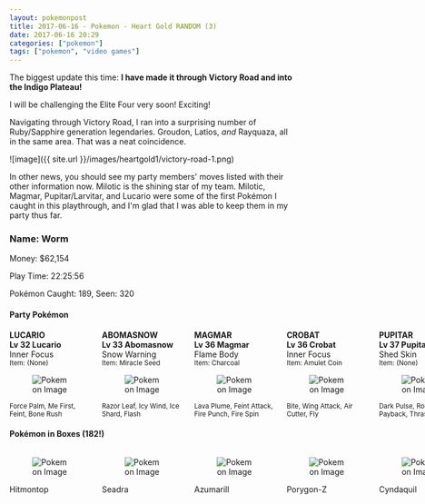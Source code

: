 ```yaml
---
layout: pokemonpost
title: 2017-06-16 - Pokemon - Heart Gold RANDOM (3)
date: 2017-06-16 20:29
categories: ["pokemon"]
tags: ["pokemon", "video games"]
---
```


The biggest update this time: **I have made it through Victory Road and into the Indigo Plateau!**

I will be challenging the Elite Four very soon! Exciting!

Navigating through Victory Road, I ran into a surprising number of Ruby/Sapphire generation legendaries.  Groudon, Latios, *and* Rayquaza, all in the same area.  That was a neat coincidence.

![image]({{ site.url }}/images/heartgold1/victory-road-1.png)

In other news, you should see my party members' moves listed with their other information now.  Milotic is the shining star of my team.  Milotic, Magmar, Pupitar/Larvitar, and Lucario were some of the first Pok&eacute;mon I caught in this playthrough, and I'm glad that I was able to keep them in my party thus far.

### Name: Worm

Money: $62,154

Play Time: 22&#720;25&#720;56

Pok&eacute;mon Caught: 189, Seen: 320

#### Party Pok&eacute;mon 

<section class="section">
	<div>
		<div class="columns is-multiline is-mobile">
<div>
	<div class="box">
		<article class="media">
			<div class="media-content">
				<div class="content">
					<strong class="title is-4">LUCARIO</strong>
					<br/>
					<strong>Lv 32 Lucario</strong>
					<br/>
					Inner Focus
					<br/>
					<small>Item: (None)</small>
				</div>
			</div>
			<div class="media-right">
				<figure class="image is-64x64">
					<img src="{{ site.url }}/images/heartgold1//p448-0-0-0-0-0-4.png" alt="Pokemon Image"/>
				</figure>
			</div>
		</article>
		<div>
			<small>Force Palm, Me First, Feint, Bone Rush</small>
		</div>
	</div>
</div><div>
	<div class="box">
		<article class="media">
			<div class="media-content">
				<div class="content">
					<strong class="title is-4">ABOMASNOW</strong>
					<br/>
					<strong>Lv 33 Abomasnow</strong>
					<br/>
					Snow Warning
					<br/>
					<small>Item: Miracle Seed</small>
				</div>
			</div>
			<div class="media-right">
				<figure class="image is-64x64">
					<img src="{{ site.url }}/images/heartgold1//p460-0-0-239-0-0-4.png" alt="Pokemon Image"/>
				</figure>
			</div>
		</article>
		<div>
			<small>Razor Leaf, Icy Wind, Ice Shard, Flash</small>
		</div>
	</div>
</div><div>
	<div class="box">
		<article class="media">
			<div class="media-content">
				<div class="content">
					<strong class="title is-4">MAGMAR</strong>
					<br/>
					<strong>Lv 36 Magmar</strong>
					<br/>
					Flame Body
					<br/>
					<small>Item: Charcoal</small>
				</div>
			</div>
			<div class="media-right">
				<figure class="image is-64x64">
					<img src="{{ site.url }}/images/heartgold1//p126-0-1-249-0-0-4.png" alt="Pokemon Image"/>
				</figure>
			</div>
		</article>
		<div>
			<small>Lava Plume, Feint Attack, Fire Punch, Fire Spin</small>
		</div>
	</div>
</div><div>
	<div class="box">
		<article class="media">
			<div class="media-content">
				<div class="content">
					<strong class="title is-4">CROBAT</strong>
					<br/>
					<strong>Lv 36 Crobat</strong>
					<br/>
					Inner Focus
					<br/>
					<small>Item: Amulet Coin</small>
				</div>
			</div>
			<div class="media-right">
				<figure class="image is-64x64">
					<img src="{{ site.url }}/images/heartgold1//p169-0-1-223-0-0-4.png" alt="Pokemon Image"/>
				</figure>
			</div>
		</article>
		<div>
			<small>Bite, Wing Attack, Air Cutter, Fly</small>
		</div>
	</div>
</div><div>
	<div class="box">
		<article class="media">
			<div class="media-content">
				<div class="content">
					<strong class="title is-4">PUPITAR</strong>
					<br/>
					<strong>Lv 37 Pupitar</strong>
					<br/>
					Shed Skin
					<br/>
					<small>Item: (None)</small>
				</div>
			</div>
			<div class="media-right">
				<figure class="image is-64x64">
					<img src="{{ site.url }}/images/heartgold1//p247-0-1-0-0-0-4.png" alt="Pokemon Image"/>
				</figure>
			</div>
		</article>
		<div>
			<small>Dark Pulse, Rock Slide, Payback, Thrash</small>
		</div>
	</div>
</div><div>
	<div class="box">
		<article class="media">
			<div class="media-content">
				<div class="content">
					<strong class="title is-4">MILOTIC</strong>
					<br/>
					<strong>Lv 40 Milotic</strong>
					<br/>
					Marvel Scale
					<br/>
					<small>Item: Mystic Water</small>
				</div>
			</div>
			<div class="media-right">
				<figure class="image is-64x64">
					<img src="{{ site.url }}/images/heartgold1//p350-0-0-243-0-0-4.png" alt="Pokemon Image"/>
				</figure>
			</div>
		</article>
		<div>
			<small>Hydro Pump, Twister, Recover, Surf</small>
		</div>
	</div>
</div>		</div>
	</div>
</section>

#### Pok&eacute;mon in Boxes  (182!)

<section class="section">
	<div>
		<div class="columns is-multiline is-mobile">
<div class="is-narrow">
	<div class="box">
		<figure class="image is-64x64">
			<img src="{{ site.url }}/images/heartgold1//p237-0-0-0-0-0-4.png" alt="Pokemon Image"/>
		</figure>
		<p>Hitmontop</p>
	</div>
</div><div class="is-narrow">
	<div class="box">
		<figure class="image is-64x64">
			<img src="{{ site.url }}/images/heartgold1//p117-0-1-0-0-0-4.png" alt="Pokemon Image"/>
		</figure>
		<p>Seadra</p>
	</div>
</div><div class="is-narrow">
	<div class="box">
		<figure class="image is-64x64">
			<img src="{{ site.url }}/images/heartgold1//p184-0-0-0-0-0-4.png" alt="Pokemon Image"/>
		</figure>
		<p>Azumarill</p>
	</div>
</div><div class="is-narrow">
	<div class="box">
		<figure class="image is-64x64">
			<img src="{{ site.url }}/images/heartgold1//p474-0-2-0-0-0-4.png" alt="Pokemon Image"/>
		</figure>
		<p>Porygon-Z</p>
	</div>
</div><div class="is-narrow">
	<div class="box">
		<figure class="image is-64x64">
			<img src="{{ site.url }}/images/heartgold1//p155-0-0-0-0-0-4.png" alt="Pokemon Image"/>
		</figure>
		<p>Cyndaquil</p>
	</div>
</div><div class="is-narrow">
	<div class="box">
		<figure class="image is-64x64">
			<img src="{{ site.url }}/images/heartgold1//p89-0-0-0-0-0-4.png" alt="Pokemon Image"/>
		</figure>
		<p>Muk</p>
	</div>
</div><div class="is-narrow">
	<div class="box">
		<figure class="image is-64x64">
			<img src="{{ site.url }}/images/heartgold1//p71-0-1-0-0-0-4.png" alt="Pokemon Image"/>
		</figure>
		<p>Victreebel</p>
	</div>
</div><div class="is-narrow">
	<div class="box">
		<figure class="image is-64x64">
			<img src="{{ site.url }}/images/heartgold1//p192-0-1-0-0-0-4.png" alt="Pokemon Image"/>
		</figure>
		<p>Sunflora</p>
	</div>
</div><div class="is-narrow">
	<div class="box">
		<figure class="image is-64x64">
			<img src="{{ site.url }}/images/heartgold1//p412-0-0-0-0-0-4.png" alt="Pokemon Image"/>
		</figure>
		<p>Burmy</p>
	</div>
</div><div class="is-narrow">
	<div class="box">
		<figure class="image is-64x64">
			<img src="{{ site.url }}/images/heartgold1//p88-0-1-0-0-0-4.png" alt="Pokemon Image"/>
		</figure>
		<p>Grimer</p>
	</div>
</div><div class="is-narrow">
	<div class="box">
		<figure class="image is-64x64">
			<img src="{{ site.url }}/images/heartgold1//p316-0-1-0-0-0-4.png" alt="Pokemon Image"/>
		</figure>
		<p>Gulpin</p>
	</div>
</div><div class="is-narrow">
	<div class="box">
		<figure class="image is-64x64">
			<img src="{{ site.url }}/images/heartgold1//p64-0-0-0-0-0-4.png" alt="Pokemon Image"/>
		</figure>
		<p>Kadabra</p>
	</div>
</div><div class="is-narrow">
	<div class="box">
		<figure class="image is-64x64">
			<img src="{{ site.url }}/images/heartgold1//p269-0-0-0-0-0-4.png" alt="Pokemon Image"/>
		</figure>
		<p>Dustox</p>
	</div>
</div><div class="is-narrow">
	<div class="box">
		<figure class="image is-64x64">
			<img src="{{ site.url }}/images/heartgold1//p19-0-1-0-0-0-4.png" alt="Pokemon Image"/>
		</figure>
		<p>Rattata</p>
	</div>
</div><div class="is-narrow">
	<div class="box">
		<figure class="image is-64x64">
			<img src="{{ site.url }}/images/heartgold1//p140-0-0-0-0-0-4.png" alt="Pokemon Image"/>
		</figure>
		<p>Kabuto</p>
	</div>
</div><div class="is-narrow">
	<div class="box">
		<figure class="image is-64x64">
			<img src="{{ site.url }}/images/heartgold1//p41-0-0-0-0-0-4.png" alt="Pokemon Image"/>
		</figure>
		<p>Zubat</p>
	</div>
</div><div class="is-narrow">
	<div class="box">
		<figure class="image is-64x64">
			<img src="{{ site.url }}/images/heartgold1//p38-0-1-152-0-0-4.png" alt="Pokemon Image"/>
		</figure>
		<p>Ninetales</p>
	</div>
</div><div class="is-narrow">
	<div class="box">
		<figure class="image is-64x64">
			<img src="{{ site.url }}/images/heartgold1//p66-0-0-0-0-0-4.png" alt="Pokemon Image"/>
		</figure>
		<p>Machop</p>
	</div>
</div><div class="is-narrow">
	<div class="box">
		<figure class="image is-64x64">
			<img src="{{ site.url }}/images/heartgold1//p307-0-1-0-0-0-4.png" alt="Pokemon Image"/>
		</figure>
		<p>Meditite</p>
	</div>
</div><div class="is-narrow">
	<div class="box">
		<figure class="image is-64x64">
			<img src="{{ site.url }}/images/heartgold1//p375-0-2-0-0-0-4.png" alt="Pokemon Image"/>
		</figure>
		<p>Metang</p>
	</div>
</div><div class="is-narrow">
	<div class="box">
		<figure class="image is-64x64">
			<img src="{{ site.url }}/images/heartgold1//p129-0-0-0-0-0-4.png" alt="Pokemon Image"/>
		</figure>
		<p>Magikarp</p>
	</div>
</div><div class="is-narrow">
	<div class="box">
		<figure class="image is-64x64">
			<img src="{{ site.url }}/images/heartgold1//p165-0-1-0-0-0-4.png" alt="Pokemon Image"/>
		</figure>
		<p>Ledyba</p>
	</div>
</div><div class="is-narrow">
	<div class="box">
		<figure class="image is-64x64">
			<img src="{{ site.url }}/images/heartgold1//p258-0-0-0-0-0-4.png" alt="Pokemon Image"/>
		</figure>
		<p>Mudkip</p>
	</div>
</div><div class="is-narrow">
	<div class="box">
		<figure class="image is-64x64">
			<img src="{{ site.url }}/images/heartgold1//p128-0-0-0-0-0-4.png" alt="Pokemon Image"/>
		</figure>
		<p>Tauros</p>
	</div>
</div><div class="is-narrow">
	<div class="box">
		<figure class="image is-64x64">
			<img src="{{ site.url }}/images/heartgold1//p436-0-2-0-0-0-4.png" alt="Pokemon Image"/>
		</figure>
		<p>Bronzor</p>
	</div>
</div><div class="is-narrow">
	<div class="box">
		<figure class="image is-64x64">
			<img src="{{ site.url }}/images/heartgold1//p493-0-2-0-0-0-4.png" alt="Pokemon Image"/>
		</figure>
		<p>Arceus</p>
	</div>
</div><div class="is-narrow">
	<div class="box">
		<figure class="image is-64x64">
			<img src="{{ site.url }}/images/heartgold1//p241-0-1-33-0-0-4.png" alt="Pokemon Image"/>
		</figure>
		<p>Miltank</p>
	</div>
</div><div class="is-narrow">
	<div class="box">
		<figure class="image is-64x64">
			<img src="{{ site.url }}/images/heartgold1//p134-0-1-0-0-0-4.png" alt="Pokemon Image"/>
		</figure>
		<p>Vaporeon</p>
	</div>
</div><div class="is-narrow">
	<div class="box">
		<figure class="image is-64x64">
			<img src="{{ site.url }}/images/heartgold1//p21-0-1-0-0-0-4.png" alt="Pokemon Image"/>
		</figure>
		<p>Spearow</p>
	</div>
</div><div class="is-narrow">
	<div class="box">
		<figure class="image is-64x64">
			<img src="{{ site.url }}/images/heartgold1//p109-0-0-0-0-0-4.png" alt="Pokemon Image"/>
		</figure>
		<p>Koffing</p>
	</div>
</div><div class="is-narrow">
	<div class="box">
		<figure class="image is-64x64">
			<img src="{{ site.url }}/images/heartgold1//p56-0-0-0-0-0-4.png" alt="Pokemon Image"/>
		</figure>
		<p>Mankey</p>
	</div>
</div><div class="is-narrow">
	<div class="box">
		<figure class="image is-64x64">
			<img src="{{ site.url }}/images/heartgold1//p397-0-1-0-0-0-4.png" alt="Pokemon Image"/>
		</figure>
		<p>Staravia</p>
	</div>
</div><div class="is-narrow">
	<div class="box">
		<figure class="image is-64x64">
			<img src="{{ site.url }}/images/heartgold1//p279-0-0-0-0-0-4.png" alt="Pokemon Image"/>
		</figure>
		<p>Pelipper</p>
	</div>
</div><div class="is-narrow">
	<div class="box">
		<figure class="image is-64x64">
			<img src="{{ site.url }}/images/heartgold1//p30-0-1-0-0-0-4.png" alt="Pokemon Image"/>
		</figure>
		<p>Nidorina</p>
	</div>
</div><div class="is-narrow">
	<div class="box">
		<figure class="image is-64x64">
			<img src="{{ site.url }}/images/heartgold1//p78-0-0-0-0-0-4.png" alt="Pokemon Image"/>
		</figure>
		<p>Rapidash</p>
	</div>
</div><div class="is-narrow">
	<div class="box">
		<figure class="image is-64x64">
			<img src="{{ site.url }}/images/heartgold1//p253-0-1-0-0-0-4.png" alt="Pokemon Image"/>
		</figure>
		<p>Grovyle</p>
	</div>
</div><div class="is-narrow">
	<div class="box">
		<figure class="image is-64x64">
			<img src="{{ site.url }}/images/heartgold1//p414-0-0-0-0-0-4.png" alt="Pokemon Image"/>
		</figure>
		<p>Mothim</p>
	</div>
</div><div class="is-narrow">
	<div class="box">
		<figure class="image is-64x64">
			<img src="{{ site.url }}/images/heartgold1//p291-0-0-0-0-0-4.png" alt="Pokemon Image"/>
		</figure>
		<p>Ninjask</p>
	</div>
</div><div class="is-narrow">
	<div class="box">
		<figure class="image is-64x64">
			<img src="{{ site.url }}/images/heartgold1//p480-0-2-0-0-0-4.png" alt="Pokemon Image"/>
		</figure>
		<p>Uxie</p>
	</div>
</div><div class="is-narrow">
	<div class="box">
		<figure class="image is-64x64">
			<img src="{{ site.url }}/images/heartgold1//p358-0-0-0-0-0-4.png" alt="Pokemon Image"/>
		</figure>
		<p>Chimecho</p>
	</div>
</div><div class="is-narrow">
	<div class="box">
		<figure class="image is-64x64">
			<img src="{{ site.url }}/images/heartgold1//p209-0-0-0-0-0-4.png" alt="Pokemon Image"/>
		</figure>
		<p>Snubbull</p>
	</div>
</div><div class="is-narrow">
	<div class="box">
		<figure class="image is-64x64">
			<img src="{{ site.url }}/images/heartgold1//p152-0-0-0-0-0-4.png" alt="Pokemon Image"/>
		</figure>
		<p>Chikorita</p>
	</div>
</div><div class="is-narrow">
	<div class="box">
		<figure class="image is-64x64">
			<img src="{{ site.url }}/images/heartgold1//p15-0-0-0-0-0-4.png" alt="Pokemon Image"/>
		</figure>
		<p>Beedrill</p>
	</div>
</div><div class="is-narrow">
	<div class="box">
		<figure class="image is-64x64">
			<img src="{{ site.url }}/images/heartgold1//p98-0-0-0-0-0-4.png" alt="Pokemon Image"/>
		</figure>
		<p>Krabby</p>
	</div>
</div><div class="is-narrow">
	<div class="box">
		<figure class="image is-64x64">
			<img src="{{ site.url }}/images/heartgold1//p445-0-0-0-0-0-4.png" alt="Pokemon Image"/>
		</figure>
		<p>Garchomp</p>
	</div>
</div><div class="is-narrow">
	<div class="box">
		<figure class="image is-64x64">
			<img src="{{ site.url }}/images/heartgold1//p83-0-1-0-0-0-4.png" alt="Pokemon Image"/>
		</figure>
		<p>Farfetch&#8217;d</p>
	</div>
</div><div class="is-narrow">
	<div class="box">
		<figure class="image is-64x64">
			<img src="{{ site.url }}/images/heartgold1//p422-0-0-0-0-0-4.png" alt="Pokemon Image"/>
		</figure>
		<p>Shellos</p>
	</div>
</div><div class="is-narrow">
	<div class="box">
		<figure class="image is-64x64">
			<img src="{{ site.url }}/images/heartgold1//p409-0-0-0-0-0-4.png" alt="Pokemon Image"/>
		</figure>
		<p>Rampardos</p>
	</div>
</div><div class="is-narrow">
	<div class="box">
		<figure class="image is-64x64">
			<img src="{{ site.url }}/images/heartgold1//p151-0-2-0-0-0-4.png" alt="Pokemon Image"/>
		</figure>
		<p>Mew</p>
	</div>
</div><div class="is-narrow">
	<div class="box">
		<figure class="image is-64x64">
			<img src="{{ site.url }}/images/heartgold1//p346-0-0-0-0-0-4.png" alt="Pokemon Image"/>
		</figure>
		<p>Cradily</p>
	</div>
</div><div class="is-narrow">
	<div class="box">
		<figure class="image is-64x64">
			<img src="{{ site.url }}/images/heartgold1//p328-0-0-0-0-0-4.png" alt="Pokemon Image"/>
		</figure>
		<p>Trapinch</p>
	</div>
</div><div class="is-narrow">
	<div class="box">
		<figure class="image is-64x64">
			<img src="{{ site.url }}/images/heartgold1//p352-0-1-0-0-0-4.png" alt="Pokemon Image"/>
		</figure>
		<p>Kecleon</p>
	</div>
</div><div class="is-narrow">
	<div class="box">
		<figure class="image is-64x64">
			<img src="{{ site.url }}/images/heartgold1//p137-0-2-0-0-0-4.png" alt="Pokemon Image"/>
		</figure>
		<p>Porygon</p>
	</div>
</div><div class="is-narrow">
	<div class="box">
		<figure class="image is-64x64">
			<img src="{{ site.url }}/images/heartgold1//p58-0-0-152-0-0-4.png" alt="Pokemon Image"/>
		</figure>
		<p>Growlithe</p>
	</div>
</div><div class="is-narrow">
	<div class="box">
		<figure class="image is-64x64">
			<img src="{{ site.url }}/images/heartgold1//p428-0-1-0-0-0-4.png" alt="Pokemon Image"/>
		</figure>
		<p>Lopunny</p>
	</div>
</div><div class="is-narrow">
	<div class="box">
		<figure class="image is-64x64">
			<img src="{{ site.url }}/images/heartgold1//p142-0-0-0-0-0-4.png" alt="Pokemon Image"/>
		</figure>
		<p>Aerodactyl</p>
	</div>
</div><div class="is-narrow">
	<div class="box">
		<figure class="image is-64x64">
			<img src="{{ site.url }}/images/heartgold1//p18-0-0-0-0-0-4.png" alt="Pokemon Image"/>
		</figure>
		<p>Pidgeot</p>
	</div>
</div><div class="is-narrow">
	<div class="box">
		<figure class="image is-64x64">
			<img src="{{ site.url }}/images/heartgold1//p153-0-0-0-0-0-4.png" alt="Pokemon Image"/>
		</figure>
		<p>Bayleef</p>
	</div>
</div><div class="is-narrow">
	<div class="box">
		<figure class="image is-64x64">
			<img src="{{ site.url }}/images/heartgold1//p210-0-1-0-0-0-4.png" alt="Pokemon Image"/>
		</figure>
		<p>Granbull</p>
	</div>
</div><div class="is-narrow">
	<div class="box">
		<figure class="image is-64x64">
			<img src="{{ site.url }}/images/heartgold1//p49-0-0-0-0-0-4.png" alt="Pokemon Image"/>
		</figure>
		<p>Venomoth</p>
	</div>
</div><div class="is-narrow">
	<div class="box">
		<figure class="image is-64x64">
			<img src="{{ site.url }}/images/heartgold1//p104-0-0-0-0-0-4.png" alt="Pokemon Image"/>
		</figure>
		<p>Cubone</p>
	</div>
</div><div class="is-narrow">
	<div class="box">
		<figure class="image is-64x64">
			<img src="{{ site.url }}/images/heartgold1//p277-0-0-0-0-0-4.png" alt="Pokemon Image"/>
		</figure>
		<p>Swellow</p>
	</div>
</div><div class="is-narrow">
	<div class="box">
		<figure class="image is-64x64">
			<img src="{{ site.url }}/images/heartgold1//p426-0-0-0-0-0-4.png" alt="Pokemon Image"/>
		</figure>
		<p>Drifblim</p>
	</div>
</div><div class="is-narrow">
	<div class="box">
		<figure class="image is-64x64">
			<img src="{{ site.url }}/images/heartgold1//p450-0-1-0-0-0-4.png" alt="Pokemon Image"/>
		</figure>
		<p>Hippowdon</p>
	</div>
</div><div class="is-narrow">
	<div class="box">
		<figure class="image is-64x64">
			<img src="{{ site.url }}/images/heartgold1//p403-0-0-0-0-0-4.png" alt="Pokemon Image"/>
		</figure>
		<p>Shinx</p>
	</div>
</div><div class="is-narrow">
	<div class="box">
		<figure class="image is-64x64">
			<img src="{{ site.url }}/images/heartgold1//p60-0-0-0-0-0-4.png" alt="Pokemon Image"/>
		</figure>
		<p>Poliwag</p>
	</div>
</div><div class="is-narrow">
	<div class="box">
		<figure class="image is-64x64">
			<img src="{{ site.url }}/images/heartgold1//p220-0-1-0-0-0-4.png" alt="Pokemon Image"/>
		</figure>
		<p>Swinub</p>
	</div>
</div><div class="is-narrow">
	<div class="box">
		<figure class="image is-64x64">
			<img src="{{ site.url }}/images/heartgold1//p434-0-1-0-0-0-4.png" alt="Pokemon Image"/>
		</figure>
		<p>Stunky</p>
	</div>
</div><div class="is-narrow">
	<div class="box">
		<figure class="image is-64x64">
			<img src="{{ site.url }}/images/heartgold1//p257-0-0-0-0-0-4.png" alt="Pokemon Image"/>
		</figure>
		<p>Blaziken</p>
	</div>
</div><div class="is-narrow">
	<div class="box">
		<figure class="image is-64x64">
			<img src="{{ site.url }}/images/heartgold1//p294-0-0-0-0-0-4.png" alt="Pokemon Image"/>
		</figure>
		<p>Loudred</p>
	</div>
</div><div class="is-narrow">
	<div class="box">
		<figure class="image is-64x64">
			<img src="{{ site.url }}/images/heartgold1//p391-0-0-0-0-0-4.png" alt="Pokemon Image"/>
		</figure>
		<p>Monferno</p>
	</div>
</div><div class="is-narrow">
	<div class="box">
		<figure class="image is-64x64">
			<img src="{{ site.url }}/images/heartgold1//p421-0-1-0-0-0-4.png" alt="Pokemon Image"/>
		</figure>
		<p>Cherrim</p>
	</div>
</div><div class="is-narrow">
	<div class="box">
		<figure class="image is-64x64">
			<img src="{{ site.url }}/images/heartgold1//p42-0-0-0-0-0-4.png" alt="Pokemon Image"/>
		</figure>
		<p>Golbat</p>
	</div>
</div><div class="is-narrow">
	<div class="box">
		<figure class="image is-64x64">
			<img src="{{ site.url }}/images/heartgold1//p174-0-1-0-0-0-4.png" alt="Pokemon Image"/>
		</figure>
		<p>Igglybuff</p>
	</div>
</div><div class="is-narrow">
	<div class="box">
		<figure class="image is-64x64">
			<img src="{{ site.url }}/images/heartgold1//p281-0-0-0-0-0-4.png" alt="Pokemon Image"/>
		</figure>
		<p>Kirlia</p>
	</div>
</div><div class="is-narrow">
	<div class="box">
		<figure class="image is-64x64">
			<img src="{{ site.url }}/images/heartgold1//p264-0-0-155-0-0-4.png" alt="Pokemon Image"/>
		</figure>
		<p>Linoone</p>
	</div>
</div><div class="is-narrow">
	<div class="box">
		<figure class="image is-64x64">
			<img src="{{ site.url }}/images/heartgold1//p261-0-0-0-0-0-4.png" alt="Pokemon Image"/>
		</figure>
		<p>Poochyena</p>
	</div>
</div><div class="is-narrow">
	<div class="box">
		<figure class="image is-64x64">
			<img src="{{ site.url }}/images/heartgold1//p206-0-0-0-0-0-4.png" alt="Pokemon Image"/>
		</figure>
		<p>Dunsparce</p>
	</div>
</div><div class="is-narrow">
	<div class="box">
		<figure class="image is-64x64">
			<img src="{{ site.url }}/images/heartgold1//p229-0-1-0-0-0-4.png" alt="Pokemon Image"/>
		</figure>
		<p>Houndoom</p>
	</div>
</div><div class="is-narrow">
	<div class="box">
		<figure class="image is-64x64">
			<img src="{{ site.url }}/images/heartgold1//p37-0-1-152-0-0-4.png" alt="Pokemon Image"/>
		</figure>
		<p>Vulpix</p>
	</div>
</div><div class="is-narrow">
	<div class="box">
		<figure class="image is-64x64">
			<img src="{{ site.url }}/images/heartgold1//p188-0-0-0-0-0-4.png" alt="Pokemon Image"/>
		</figure>
		<p>Skiploom</p>
	</div>
</div><div class="is-narrow">
	<div class="box">
		<figure class="image is-64x64">
			<img src="{{ site.url }}/images/heartgold1//p458-0-0-0-0-0-4.png" alt="Pokemon Image"/>
		</figure>
		<p>Mantyke</p>
	</div>
</div><div class="is-narrow">
	<div class="box">
		<figure class="image is-64x64">
			<img src="{{ site.url }}/images/heartgold1//p74-0-1-0-0-0-4.png" alt="Pokemon Image"/>
		</figure>
		<p>Geodude</p>
	</div>
</div><div class="is-narrow">
	<div class="box">
		<figure class="image is-64x64">
			<img src="{{ site.url }}/images/heartgold1//p356-0-0-0-0-0-4.png" alt="Pokemon Image"/>
		</figure>
		<p>Dusclops</p>
	</div>
</div><div class="is-narrow">
	<div class="box">
		<figure class="image is-64x64">
			<img src="{{ site.url }}/images/heartgold1//p402-0-0-0-0-0-4.png" alt="Pokemon Image"/>
		</figure>
		<p>Kricketune</p>
	</div>
</div><div class="is-narrow">
	<div class="box">
		<figure class="image is-64x64">
			<img src="{{ site.url }}/images/heartgold1//p293-0-0-0-0-0-4.png" alt="Pokemon Image"/>
		</figure>
		<p>Whismur</p>
	</div>
</div><div class="is-narrow">
	<div class="box">
		<figure class="image is-64x64">
			<img src="{{ site.url }}/images/heartgold1//p455-0-0-0-0-0-4.png" alt="Pokemon Image"/>
		</figure>
		<p>Carnivine</p>
	</div>
</div><div class="is-narrow">
	<div class="box">
		<figure class="image is-64x64">
			<img src="{{ site.url }}/images/heartgold1//p97-0-0-0-0-0-4.png" alt="Pokemon Image"/>
		</figure>
		<p>Hypno</p>
	</div>
</div><div class="is-narrow">
	<div class="box">
		<figure class="image is-64x64">
			<img src="{{ site.url }}/images/heartgold1//p425-0-0-0-0-0-4.png" alt="Pokemon Image"/>
		</figure>
		<p>Drifloon</p>
	</div>
</div><div class="is-narrow">
	<div class="box">
		<figure class="image is-64x64">
			<img src="{{ site.url }}/images/heartgold1//p183-0-0-0-0-0-4.png" alt="Pokemon Image"/>
		</figure>
		<p>Marill</p>
	</div>
</div><div class="is-narrow">
	<div class="box">
		<figure class="image is-64x64">
			<img src="{{ site.url }}/images/heartgold1//p212-0-0-0-0-0-4.png" alt="Pokemon Image"/>
		</figure>
		<p>Scizor</p>
	</div>
</div><div class="is-narrow">
	<div class="box">
		<figure class="image is-64x64">
			<img src="{{ site.url }}/images/heartgold1//p429-0-0-0-0-0-4.png" alt="Pokemon Image"/>
		</figure>
		<p>Mismagius</p>
	</div>
</div><div class="is-narrow">
	<div class="box">
		<figure class="image is-64x64">
			<img src="{{ site.url }}/images/heartgold1//p465-0-0-0-0-0-4.png" alt="Pokemon Image"/>
		</figure>
		<p>Tangrowth</p>
	</div>
</div><div class="is-narrow">
	<div class="box">
		<figure class="image is-64x64">
			<img src="{{ site.url }}/images/heartgold1//p166-0-1-0-0-0-4.png" alt="Pokemon Image"/>
		</figure>
		<p>Ledian</p>
	</div>
</div><div class="is-narrow">
	<div class="box">
		<figure class="image is-64x64">
			<img src="{{ site.url }}/images/heartgold1//p194-0-0-0-0-0-4.png" alt="Pokemon Image"/>
		</figure>
		<p>Wooper</p>
	</div>
</div><div class="is-narrow">
	<div class="box">
		<figure class="image is-64x64">
			<img src="{{ site.url }}/images/heartgold1//p9-0-1-0-0-0-4.png" alt="Pokemon Image"/>
		</figure>
		<p>Blastoise</p>
	</div>
</div><div class="is-narrow">
	<div class="box">
		<figure class="image is-64x64">
			<img src="{{ site.url }}/images/heartgold1//p354-0-0-0-0-0-4.png" alt="Pokemon Image"/>
		</figure>
		<p>Banette</p>
	</div>
</div><div class="is-narrow">
	<div class="box">
		<figure class="image is-64x64">
			<img src="{{ site.url }}/images/heartgold1//p145-0-2-0-0-0-4.png" alt="Pokemon Image"/>
		</figure>
		<p>Zapdos</p>
	</div>
</div><div class="is-narrow">
	<div class="box">
		<figure class="image is-64x64">
			<img src="{{ site.url }}/images/heartgold1//p243-0-2-0-0-0-4.png" alt="Pokemon Image"/>
		</figure>
		<p>Raikou</p>
	</div>
</div><div class="is-narrow">
	<div class="box">
		<figure class="image is-64x64">
			<img src="{{ site.url }}/images/heartgold1//p57-0-1-0-0-0-4.png" alt="Pokemon Image"/>
		</figure>
		<p>Primeape</p>
	</div>
</div><div class="is-narrow">
	<div class="box">
		<figure class="image is-64x64">
			<img src="{{ site.url }}/images/heartgold1//p454-0-0-0-0-0-4.png" alt="Pokemon Image"/>
		</figure>
		<p>Toxicroak</p>
	</div>
</div><div class="is-narrow">
	<div class="box">
		<figure class="image is-64x64">
			<img src="{{ site.url }}/images/heartgold1//p146-0-2-0-0-1-4.png" alt="Pokemon Image"/>
		</figure>
		<p>Moltres</p>
	</div>
</div><div class="is-narrow">
	<div class="box">
		<figure class="image is-64x64">
			<img src="{{ site.url }}/images/heartgold1//p252-0-0-0-0-0-4.png" alt="Pokemon Image"/>
		</figure>
		<p>Treecko</p>
	</div>
</div><div class="is-narrow">
	<div class="box">
		<figure class="image is-64x64">
			<img src="{{ site.url }}/images/heartgold1//p405-0-1-0-0-0-4.png" alt="Pokemon Image"/>
		</figure>
		<p>Luxray</p>
	</div>
</div><div class="is-narrow">
	<div class="box">
		<figure class="image is-64x64">
			<img src="{{ site.url }}/images/heartgold1//p204-0-0-0-0-0-4.png" alt="Pokemon Image"/>
		</figure>
		<p>Pineco</p>
	</div>
</div><div class="is-narrow">
	<div class="box">
		<figure class="image is-64x64">
			<img src="{{ site.url }}/images/heartgold1//p10-0-1-0-0-0-4.png" alt="Pokemon Image"/>
		</figure>
		<p>Caterpie</p>
	</div>
</div><div class="is-narrow">
	<div class="box">
		<figure class="image is-64x64">
			<img src="{{ site.url }}/images/heartgold1//p329-0-1-0-0-0-4.png" alt="Pokemon Image"/>
		</figure>
		<p>Vibrava</p>
	</div>
</div><div class="is-narrow">
	<div class="box">
		<figure class="image is-64x64">
			<img src="{{ site.url }}/images/heartgold1//p420-0-1-0-0-0-4.png" alt="Pokemon Image"/>
		</figure>
		<p>Cherubi</p>
	</div>
</div><div class="is-narrow">
	<div class="box">
		<figure class="image is-64x64">
			<img src="{{ site.url }}/images/heartgold1//p74-0-1-0-0-0-4.png" alt="Pokemon Image"/>
		</figure>
		<p>Geodude</p>
	</div>
</div><div class="is-narrow">
	<div class="box">
		<figure class="image is-64x64">
			<img src="{{ site.url }}/images/heartgold1//p379-0-2-0-0-0-4.png" alt="Pokemon Image"/>
		</figure>
		<p>Registeel</p>
	</div>
</div><div class="is-narrow">
	<div class="box">
		<figure class="image is-64x64">
			<img src="{{ site.url }}/images/heartgold1//p222-0-1-0-0-0-4.png" alt="Pokemon Image"/>
		</figure>
		<p>Corsola</p>
	</div>
</div><div class="is-narrow">
	<div class="box">
		<figure class="image is-64x64">
			<img src="{{ site.url }}/images/heartgold1//p268-0-1-0-0-0-4.png" alt="Pokemon Image"/>
		</figure>
		<p>Cascoon</p>
	</div>
</div><div class="is-narrow">
	<div class="box">
		<figure class="image is-64x64">
			<img src="{{ site.url }}/images/heartgold1//p274-0-1-0-0-0-4.png" alt="Pokemon Image"/>
		</figure>
		<p>Nuzleaf</p>
	</div>
</div><div class="is-narrow">
	<div class="box">
		<figure class="image is-64x64">
			<img src="{{ site.url }}/images/heartgold1//p254-0-0-0-0-0-4.png" alt="Pokemon Image"/>
		</figure>
		<p>Sceptile</p>
	</div>
</div><div class="is-narrow">
	<div class="box">
		<figure class="image is-64x64">
			<img src="{{ site.url }}/images/heartgold1//p29-0-1-0-0-0-4.png" alt="Pokemon Image"/>
		</figure>
		<p>Nidoran&#9792;</p>
	</div>
</div><div class="is-narrow">
	<div class="box">
		<figure class="image is-64x64">
			<img src="{{ site.url }}/images/heartgold1//p365-0-0-0-0-0-4.png" alt="Pokemon Image"/>
		</figure>
		<p>Walrein</p>
	</div>
</div><div class="is-narrow">
	<div class="box">
		<figure class="image is-64x64">
			<img src="{{ site.url }}/images/heartgold1//p227-0-0-0-0-0-4.png" alt="Pokemon Image"/>
		</figure>
		<p>Skarmory</p>
	</div>
</div><div class="is-narrow">
	<div class="box">
		<figure class="image is-64x64">
			<img src="{{ site.url }}/images/heartgold1//p319-0-0-0-0-0-4.png" alt="Pokemon Image"/>
		</figure>
		<p>Sharpedo</p>
	</div>
</div><div class="is-narrow">
	<div class="box">
		<figure class="image is-64x64">
			<img src="{{ site.url }}/images/heartgold1//p248-0-0-0-0-0-4.png" alt="Pokemon Image"/>
		</figure>
		<p>Tyranitar</p>
	</div>
</div><div class="is-narrow">
	<div class="box">
		<figure class="image is-64x64">
			<img src="{{ site.url }}/images/heartgold1//p231-0-0-185-0-0-4.png" alt="Pokemon Image"/>
		</figure>
		<p>Phanpy</p>
	</div>
</div><div class="is-narrow">
	<div class="box">
		<figure class="image is-64x64">
			<img src="{{ site.url }}/images/heartgold1//p186-0-1-0-0-0-4.png" alt="Pokemon Image"/>
		</figure>
		<p>Politoed</p>
	</div>
</div><div class="is-narrow">
	<div class="box">
		<figure class="image is-64x64">
			<img src="{{ site.url }}/images/heartgold1//p338-0-2-80-0-0-4.png" alt="Pokemon Image"/>
		</figure>
		<p>Solrock</p>
	</div>
</div><div class="is-narrow">
	<div class="box">
		<figure class="image is-64x64">
			<img src="{{ site.url }}/images/heartgold1//p205-0-1-0-0-0-4.png" alt="Pokemon Image"/>
		</figure>
		<p>Forretress</p>
	</div>
</div><div class="is-narrow">
	<div class="box">
		<figure class="image is-64x64">
			<img src="{{ site.url }}/images/heartgold1//p453-0-1-0-0-0-4.png" alt="Pokemon Image"/>
		</figure>
		<p>Croagunk</p>
	</div>
</div><div class="is-narrow">
	<div class="box">
		<figure class="image is-64x64">
			<img src="{{ site.url }}/images/heartgold1//p245-0-2-0-0-0-4.png" alt="Pokemon Image"/>
		</figure>
		<p>Suicune</p>
	</div>
</div><div class="is-narrow">
	<div class="box">
		<figure class="image is-64x64">
			<img src="{{ site.url }}/images/heartgold1//p51-0-0-0-0-0-4.png" alt="Pokemon Image"/>
		</figure>
		<p>Dugtrio</p>
	</div>
</div><div class="is-narrow">
	<div class="box">
		<figure class="image is-64x64">
			<img src="{{ site.url }}/images/heartgold1//p406-0-1-0-0-0-4.png" alt="Pokemon Image"/>
		</figure>
		<p>Budew</p>
	</div>
</div><div class="is-narrow">
	<div class="box">
		<figure class="image is-64x64">
			<img src="{{ site.url }}/images/heartgold1//p173-0-1-0-0-0-4.png" alt="Pokemon Image"/>
		</figure>
		<p>Cleffa</p>
	</div>
</div><div class="is-narrow">
	<div class="box">
		<figure class="image is-64x64">
			<img src="{{ site.url }}/images/heartgold1//p163-0-0-0-0-0-4.png" alt="Pokemon Image"/>
		</figure>
		<p>Hoothoot</p>
	</div>
</div><div class="is-narrow">
	<div class="box">
		<figure class="image is-64x64">
			<img src="{{ site.url }}/images/heartgold1//p167-0-1-0-0-0-4.png" alt="Pokemon Image"/>
		</figure>
		<p>Spinarak</p>
	</div>
</div><div class="is-narrow">
	<div class="box">
		<figure class="image is-64x64">
			<img src="{{ site.url }}/images/heartgold1//p185-0-0-0-0-0-4.png" alt="Pokemon Image"/>
		</figure>
		<p>Sudowoodo</p>
	</div>
</div><div class="is-narrow">
	<div class="box">
		<figure class="image is-64x64">
			<img src="{{ site.url }}/images/heartgold1//p132-0-2-274-0-0-4.png" alt="Pokemon Image"/>
		</figure>
		<p>Ditto</p>
	</div>
</div><div class="is-narrow">
	<div class="box">
		<figure class="image is-64x64">
			<img src="{{ site.url }}/images/heartgold1//p26-0-0-0-0-0-4.png" alt="Pokemon Image"/>
		</figure>
		<p>Raichu</p>
	</div>
</div><div class="is-narrow">
	<div class="box">
		<figure class="image is-64x64">
			<img src="{{ site.url }}/images/heartgold1//p144-0-2-0-0-0-4.png" alt="Pokemon Image"/>
		</figure>
		<p>Articuno</p>
	</div>
</div><div class="is-narrow">
	<div class="box">
		<figure class="image is-64x64">
			<img src="{{ site.url }}/images/heartgold1//p256-0-0-0-0-0-4.png" alt="Pokemon Image"/>
		</figure>
		<p>Combusken</p>
	</div>
</div><div class="is-narrow">
	<div class="box">
		<figure class="image is-64x64">
			<img src="{{ site.url }}/images/heartgold1//p471-0-1-0-0-0-4.png" alt="Pokemon Image"/>
		</figure>
		<p>Glaceon</p>
	</div>
</div><div class="is-narrow">
	<div class="box">
		<figure class="image is-64x64">
			<img src="{{ site.url }}/images/heartgold1//p370-0-0-93-0-0-4.png" alt="Pokemon Image"/>
		</figure>
		<p>Luvdisc</p>
	</div>
</div><div class="is-narrow">
	<div class="box">
		<figure class="image is-64x64">
			<img src="{{ site.url }}/images/heartgold1//p149-0-1-0-0-0-4.png" alt="Pokemon Image"/>
		</figure>
		<p>Dragonite</p>
	</div>
</div><div class="is-narrow">
	<div class="box">
		<figure class="image is-64x64">
			<img src="{{ site.url }}/images/heartgold1//p202-0-0-0-0-0-4.png" alt="Pokemon Image"/>
		</figure>
		<p>Wobbuffet</p>
	</div>
</div><div class="is-narrow">
	<div class="box">
		<figure class="image is-64x64">
			<img src="{{ site.url }}/images/heartgold1//p81-0-2-0-0-0-4.png" alt="Pokemon Image"/>
		</figure>
		<p>Magnemite</p>
	</div>
</div><div class="is-narrow">
	<div class="box">
		<figure class="image is-64x64">
			<img src="{{ site.url }}/images/heartgold1//p22-0-0-0-0-0-4.png" alt="Pokemon Image"/>
		</figure>
		<p>Fearow</p>
	</div>
</div><div class="is-narrow">
	<div class="box">
		<figure class="image is-64x64">
			<img src="{{ site.url }}/images/heartgold1//p95-0-0-0-0-0-4.png" alt="Pokemon Image"/>
		</figure>
		<p>Onix</p>
	</div>
</div><div class="is-narrow">
	<div class="box">
		<figure class="image is-64x64">
			<img src="{{ site.url }}/images/heartgold1//p195-0-1-0-0-0-4.png" alt="Pokemon Image"/>
		</figure>
		<p>Quagsire</p>
	</div>
</div><div class="is-narrow">
	<div class="box">
		<figure class="image is-64x64">
			<img src="{{ site.url }}/images/heartgold1//p92-0-0-0-0-0-4.png" alt="Pokemon Image"/>
		</figure>
		<p>Gastly</p>
	</div>
</div><div class="is-narrow">
	<div class="box">
		<figure class="image is-64x64">
			<img src="{{ site.url }}/images/heartgold1//p431-0-1-149-0-0-4.png" alt="Pokemon Image"/>
		</figure>
		<p>Glameow</p>
	</div>
</div><div class="is-narrow">
	<div class="box">
		<figure class="image is-64x64">
			<img src="{{ site.url }}/images/heartgold1//p304-0-1-0-0-0-4.png" alt="Pokemon Image"/>
		</figure>
		<p>Aron</p>
	</div>
</div><div class="is-narrow">
	<div class="box">
		<figure class="image is-64x64">
			<img src="{{ site.url }}/images/heartgold1//p396-0-1-0-0-0-4.png" alt="Pokemon Image"/>
		</figure>
		<p>Starly</p>
	</div>
</div><div class="is-narrow">
	<div class="box">
		<figure class="image is-64x64">
			<img src="{{ site.url }}/images/heartgold1//p415-0-0-94-0-0-4.png" alt="Pokemon Image"/>
		</figure>
		<p>Combee</p>
	</div>
</div><div class="is-narrow">
	<div class="box">
		<figure class="image is-64x64">
			<img src="{{ site.url }}/images/heartgold1//p490-0-2-0-0-0-4.png" alt="Pokemon Image"/>
		</figure>
		<p>Manaphy</p>
	</div>
</div><div class="is-narrow">
	<div class="box">
		<figure class="image is-64x64">
			<img src="{{ site.url }}/images/heartgold1//p31-0-1-0-0-0-4.png" alt="Pokemon Image"/>
		</figure>
		<p>Nidoqueen</p>
	</div>
</div><div class="is-narrow">
	<div class="box">
		<figure class="image is-64x64">
			<img src="{{ site.url }}/images/heartgold1//p262-0-0-0-0-0-4.png" alt="Pokemon Image"/>
		</figure>
		<p>Mightyena</p>
	</div>
</div><div class="is-narrow">
	<div class="box">
		<figure class="image is-64x64">
			<img src="{{ site.url }}/images/heartgold1//p35-0-1-154-0-0-4.png" alt="Pokemon Image"/>
		</figure>
		<p>Clefairy</p>
	</div>
</div><div class="is-narrow">
	<div class="box">
		<figure class="image is-64x64">
			<img src="{{ site.url }}/images/heartgold1//p366-0-1-0-0-0-4.png" alt="Pokemon Image"/>
		</figure>
		<p>Clamperl</p>
	</div>
</div><div class="is-narrow">
	<div class="box">
		<figure class="image is-64x64">
			<img src="{{ site.url }}/images/heartgold1//p449-0-0-0-0-0-4.png" alt="Pokemon Image"/>
		</figure>
		<p>Hippopotas</p>
	</div>
</div><div class="is-narrow">
	<div class="box">
		<figure class="image is-64x64">
			<img src="{{ site.url }}/images/heartgold1//p424-0-1-0-0-0-4.png" alt="Pokemon Image"/>
		</figure>
		<p>Ambipom</p>
	</div>
</div><div class="is-narrow">
	<div class="box">
		<figure class="image is-64x64">
			<img src="{{ site.url }}/images/heartgold1//p289-0-1-0-0-0-4.png" alt="Pokemon Image"/>
		</figure>
		<p>Slaking</p>
	</div>
</div><div class="is-narrow">
	<div class="box">
		<figure class="image is-64x64">
			<img src="{{ site.url }}/images/heartgold1//p54-0-1-0-0-0-4.png" alt="Pokemon Image"/>
		</figure>
		<p>Psyduck</p>
	</div>
</div><div class="is-narrow">
	<div class="box">
		<figure class="image is-64x64">
			<img src="{{ site.url }}/images/heartgold1//p270-0-0-0-0-0-4.png" alt="Pokemon Image"/>
		</figure>
		<p>Lotad</p>
	</div>
</div><div class="is-narrow">
	<div class="box">
		<figure class="image is-64x64">
			<img src="{{ site.url }}/images/heartgold1//p330-0-1-0-0-0-4.png" alt="Pokemon Image"/>
		</figure>
		<p>Flygon</p>
	</div>
</div><div class="is-narrow">
	<div class="box">
		<figure class="image is-64x64">
			<img src="{{ site.url }}/images/heartgold1//p271-0-0-0-0-0-4.png" alt="Pokemon Image"/>
		</figure>
		<p>Lombre</p>
	</div>
</div><div class="is-narrow">
	<div class="box">
		<figure class="image is-64x64">
			<img src="{{ site.url }}/images/heartgold1//p373-0-1-0-0-0-4.png" alt="Pokemon Image"/>
		</figure>
		<p>Salamence</p>
	</div>
</div><div class="is-narrow">
	<div class="box">
		<figure class="image is-64x64">
			<img src="{{ site.url }}/images/heartgold1//p342-0-0-0-0-0-4.png" alt="Pokemon Image"/>
		</figure>
		<p>Crawdaunt</p>
	</div>
</div><div class="is-narrow">
	<div class="box">
		<figure class="image is-64x64">
			<img src="{{ site.url }}/images/heartgold1//p28-0-0-0-0-0-4.png" alt="Pokemon Image"/>
		</figure>
		<p>Sandslash</p>
	</div>
</div><div class="is-narrow">
	<div class="box">
		<figure class="image is-64x64">
			<img src="{{ site.url }}/images/heartgold1//p139-0-1-0-0-0-4.png" alt="Pokemon Image"/>
		</figure>
		<p>Omastar</p>
	</div>
</div><div class="is-narrow">
	<div class="box">
		<figure class="image is-64x64">
			<img src="{{ site.url }}/images/heartgold1//p127-0-0-0-0-0-4.png" alt="Pokemon Image"/>
		</figure>
		<p>Pinsir</p>
	</div>
</div><div class="is-narrow">
	<div class="box">
		<figure class="image is-64x64">
			<img src="{{ site.url }}/images/heartgold1//p282-0-0-0-0-0-4.png" alt="Pokemon Image"/>
		</figure>
		<p>Gardevoir</p>
	</div>
</div><div class="is-narrow">
	<div class="box">
		<figure class="image is-64x64">
			<img src="{{ site.url }}/images/heartgold1//p381-0-0-0-0-0-4.png" alt="Pokemon Image"/>
		</figure>
		<p>Latios</p>
	</div>
</div><div class="is-narrow">
	<div class="box">
		<figure class="image is-64x64">
			<img src="{{ site.url }}/images/heartgold1//p79-0-0-0-0-0-4.png" alt="Pokemon Image"/>
		</figure>
		<p>Slowpoke</p>
	</div>
</div><div class="is-narrow">
	<div class="box">
		<figure class="image is-64x64">
			<img src="{{ site.url }}/images/heartgold1//p326-0-0-0-0-0-4.png" alt="Pokemon Image"/>
		</figure>
		<p>Grumpig</p>
	</div>
</div><div class="is-narrow">
	<div class="box">
		<figure class="image is-64x64">
			<img src="{{ site.url }}/images/heartgold1//p215-0-1-0-0-0-4.png" alt="Pokemon Image"/>
		</figure>
		<p>Sneasel</p>
	</div>
</div><div class="is-narrow">
	<div class="box">
		<figure class="image is-64x64">
			<img src="{{ site.url }}/images/heartgold1//p390-0-0-0-0-0-4.png" alt="Pokemon Image"/>
		</figure>
		<p>Chimchar</p>
	</div>
</div><div class="is-narrow">
	<div class="box">
		<figure class="image is-64x64">
			<img src="{{ site.url }}/images/heartgold1//p317-0-1-0-0-0-4.png" alt="Pokemon Image"/>
		</figure>
		<p>Swalot</p>
	</div>
</div><div class="is-narrow">
	<div class="box">
		<figure class="image is-64x64">
			<img src="{{ site.url }}/images/heartgold1//p383-0-2-0-0-0-4.png" alt="Pokemon Image"/>
		</figure>
		<p>Groudon</p>
	</div>
</div><div class="is-narrow">
	<div class="box">
		<figure class="image is-64x64">
			<img src="{{ site.url }}/images/heartgold1//p467-0-1-0-0-0-4.png" alt="Pokemon Image"/>
		</figure>
		<p>Magmortar</p>
	</div>
</div><div class="is-narrow">
	<div class="box">
		<figure class="image is-64x64">
			<img src="{{ site.url }}/images/heartgold1//p398-0-0-0-0-0-4.png" alt="Pokemon Image"/>
		</figure>
		<p>Staraptor</p>
	</div>
</div><div class="is-narrow">
	<div class="box">
		<figure class="image is-64x64">
			<img src="{{ site.url }}/images/heartgold1//p384-0-2-0-0-0-4.png" alt="Pokemon Image"/>
		</figure>
		<p>Rayquaza</p>
	</div>
</div><div class="is-narrow">
	<div class="box">
		<figure class="image is-64x64">
			<img src="{{ site.url }}/images/heartgold1//p159-0-0-0-0-0-4.png" alt="Pokemon Image"/>
		</figure>
		<p>Croconaw</p>
	</div>
</div><div class="is-narrow">
	<div class="box">
		<figure class="image is-64x64">
			<img src="{{ site.url }}/images/heartgold1//p1-0-0-0-0-0-4.png" alt="Pokemon Image"/>
		</figure>
		<p>Bulbasaur</p>
	</div>
</div><div class="is-narrow">
	<div class="box">
		<figure class="image is-64x64">
			<img src="{{ site.url }}/images/heartgold1//p47-0-0-0-0-0-4.png" alt="Pokemon Image"/>
		</figure>
		<p>Parasect</p>
	</div>
</div><div class="is-narrow">
	<div class="box">
		<figure class="image is-64x64">
			<img src="{{ site.url }}/images/heartgold1//p131-0-0-0-0-0-4.png" alt="Pokemon Image"/>
		</figure>
		<p>Lapras</p>
	</div>
</div><div class="is-narrow">
	<div class="box">
		<figure class="image is-64x64">
			<img src="{{ site.url }}/images/heartgold1//p462-0-2-242-0-0-4.png" alt="Pokemon Image"/>
		</figure>
		<p>Magnezone</p>
	</div>
</div><div class="is-narrow">
	<div class="box">
		<figure class="image is-64x64">
			<img src="{{ site.url }}/images/heartgold1//p320-0-0-0-0-0-4.png" alt="Pokemon Image"/>
		</figure>
		<p>Wailmer</p>
	</div>
</div>		</div>
	</div>
</section>
